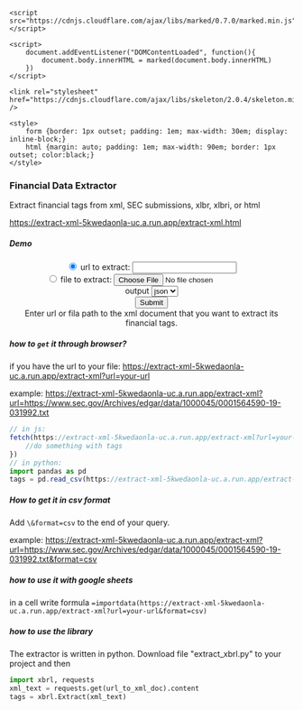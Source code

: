

<!DOCTYPE html>
<html>


<head>
    <meta name="viewport" content="width=device-width, initial-scale=1">
    
    <script src="https://cdnjs.cloudflare.com/ajax/libs/marked/0.7.0/marked.min.js">
    </script>
    
    <script>
        document.addEventListener("DOMContentLoaded", function(){
            document.body.innerHTML = marked(document.body.innerHTML)
        })
    </script>
    
    <link rel="stylesheet" href="https://cdnjs.cloudflare.com/ajax/libs/skeleton/2.0.4/skeleton.min.css" />
    
    <style>
        form {border: 1px outset; padding: 1em; max-width: 30em; display: inline-block;}
        html {margin: auto; padding: 1em; max-width: 90em; border: 1px outset; color:black;}
    </style>
    
</head>


<body class='markdown-body'>

### Financial Data Extractor
Extract financial tags from xml, SEC submissions, xlbr, xlbri, or html

https://extract-xml-5kwedaonla-uc.a.run.app/extract-xml.html

##### Demo


<center>
<form enctype="multipart/form-data" method='post' action='/extract-xml'>
    <input type='radio' name='input_type' value='url' checked> url to extract: <input name='url' type='url'> <br>
    <input type='radio' name='input_type' value='file'> file to extract: <input name='file' type='file'> <br>
    output
    <select name='output'>
        <option type='radio' value='json' selected>json</option>
        <option type='radio' value='csv'>csv</option>
    </select><br>
    <input type='submit'><br>
    Enter url or fila path to the xml document that you want to extract its financial tags.
</form>
</center>


##### how to `get` it through browser?
if you have the url to your file:
https://extract-xml-5kwedaonla-uc.a.run.app/extract-xml?url=your-url

example: https://extract-xml-5kwedaonla-uc.a.run.app/extract-xml?url=https://www.sec.gov/Archives/edgar/data/1000045/0001564590-19-031992.txt


```js
// in js:
fetch(https://extract-xml-5kwedaonla-uc.a.run.app/extract-xml?url=your-url).then(function(tags){
    //do something with tags
})
// in python:
import pandas as pd
tags = pd.read_csv(https://extract-xml-5kwedaonla-uc.a.run.app/extract-xml?url=your-url)
```

##### How to get it in csv format
Add `\&format=csv` to the end of your query.

example: https://extract-xml-5kwedaonla-uc.a.run.app/extract-xml?url=https://www.sec.gov/Archives/edgar/data/1000045/0001564590-19-031992.txt&format=csv


##### how to use it with google sheets
in a cell write formula `=importdata(https://extract-xml-5kwedaonla-uc.a.run.app/extract-xml?url=your-url&format=csv)`

##### how to use the library
The extractor is written in python. Download file "extract_xbrl.py" to your project and then

```py
import xbrl, requests
xml_text = requests.get(url_to_xml_doc).content
tags = xbrl.Extract(xml_text)
```

</body>
</html>




